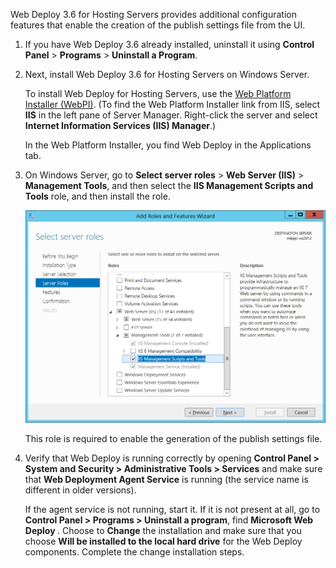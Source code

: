Web Deploy 3.6 for Hosting Servers provides additional configuration features that enable the creation of the publish settings file from the UI.

1. If you have Web Deploy 3.6 already installed, uninstall it using **Control Panel** > **Programs** > **Uninstall a Program**.

2. Next, install Web Deploy 3.6 for Hosting Servers on Windows Server.

    To install Web Deploy for Hosting Servers, use the [Web Platform Installer (WebPI)](https://www.microsoft.com/web/downloads/platform.aspx). (To find the Web Platform Installer link from IIS, select **IIS** in the left pane of Server Manager. Right-click the server and select **Internet Information Services (IIS) Manager**.)

    In the Web Platform Installer, you find Web Deploy in the Applications tab.

3. On Windows Server, go to **Select server roles** > **Web Server (IIS)** > **Management Tools**, and then select the **IIS Management Scripts and Tools** role, and then install the role.

    ![Install IIS Management Scripts and Tools](../../deployment/media/tutorial-iis-management-scripts-and-tools.png)

    This role is required to enable the generation of the publish settings file.

4. Verify that Web Deploy is running correctly by opening  **Control Panel > System and Security > Administrative Tools > Services** and make sure that **Web Deployment Agent Service** is running (the service name is different in older versions).

    If the agent service is not running, start it. If it is not present at all, go to **Control Panel > Programs > Uninstall a program**, find **Microsoft Web Deploy <version>**. Choose to **Change** the installation and make sure that you choose  **Will be installed to the local hard drive** for the Web Deploy components. Complete the change installation steps.